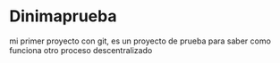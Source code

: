 # Dinimaprueba
mi primer proyecto con git, es un proyecto de prueba para saber como funciona otro proceso descentralizado 
